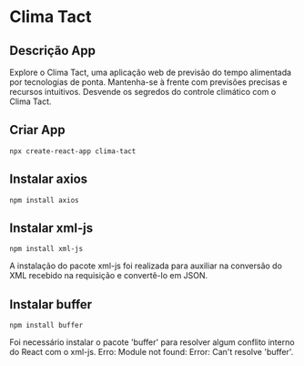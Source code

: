 # Clima Tact

## Descrição App

Explore o Clima Tact, uma aplicação web de previsão do tempo alimentada por tecnologias de ponta. Mantenha-se à frente com previsões precisas e recursos intuitivos. Desvende os segredos do controle climático com o Clima Tact.

## Criar App

`npx create-react-app clima-tact`

## Instalar axios

`npm install axios`

## Instalar xml-js

`npm install xml-js`

A instalação do pacote xml-js foi realizada para auxiliar na conversão do XML recebido na requisição e convertê-lo em JSON.

## Instalar buffer

`npm install buffer`

Foi necessário instalar o pacote 'buffer' para resolver algum conflito interno do React com o xml-js. Erro: Module not found: Error: Can't resolve 'buffer'.
